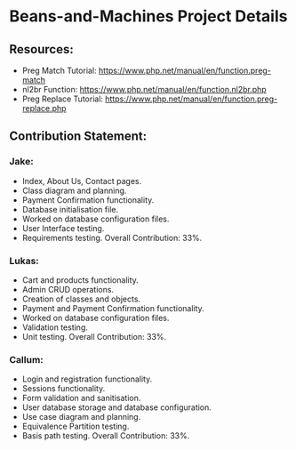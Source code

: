 # Beans-and-Machines Project Details

## Resources:
- Preg Match Tutorial: https://www.php.net/manual/en/function.preg-match
- nl2br Function: https://www.php.net/manual/en/function.nl2br.php
- Preg Replace Tutorial: https://www.php.net/manual/en/function.preg-replace.php

## Contribution Statement:
### Jake:
- Index, About Us, Contact pages.
- Class diagram and planning.
- Payment Confirmation functionality.
- Database initialisation file.
- Worked on database configuration files.
- User Interface testing.
- Requirements testing.
Overall Contribution: 33%.

### Lukas:
- Cart and products functionality.
- Admin CRUD operations.
- Creation of classes and objects.
- Payment and Payment Confirmation functionality.
- Worked on database configuration files.
- Validation testing.
- Unit testing.
Overall Contribution: 33%.

### Callum:
- Login and registration functionality.
- Sessions functionality.
- Form validation and sanitisation.
- User database storage and database configuration.
- Use case diagram and planning.
- Equivalence Partition testing.
- Basis path testing.
  Overall Contribution: 33%.
